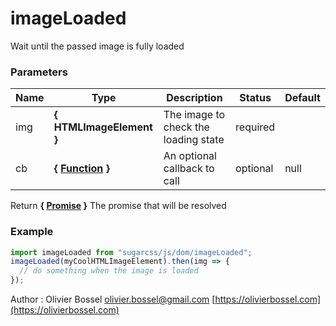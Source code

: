 # imageLoaded

Wait until the passed image is fully loaded

### Parameters

| Name | Type                                                                                                       | Description                          | Status   | Default |
| ---- | ---------------------------------------------------------------------------------------------------------- | ------------------------------------ | -------- | ------- |
| img  | **{ HTMLImageElement }**                                                                                   | The image to check the loading state | required |
| cb   | **{ [Function](https://developer.mozilla.org/fr/docs/Web/JavaScript/Reference/Objets_globaux/Function) }** | An optional callback to call         | optional | null    |

Return **{ [Promise](https://developer.mozilla.org/fr/docs/Web/JavaScript/Reference/Objets_globaux/Promise) }** The promise that will be resolved

### Example

```js
import imageLoaded from "sugarcss/js/dom/imageLoaded";
imageLoaded(myCoolHTMLImageElement).then(img => {
  // do something when the image is loaded
});
```

Author : Olivier Bossel [olivier.bossel@gmail.com](mailto:olivier.bossel@gmail.com) [https://olivierbossel.com](https://olivierbossel.com)
